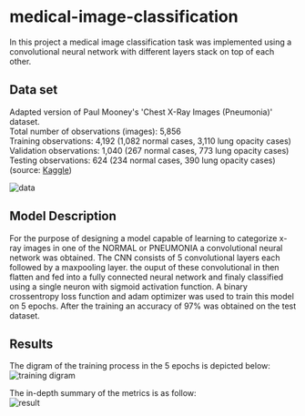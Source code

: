 # medical-image-classification
In this project a medical image classification task was implemented using a convolutional neural network with different layers stack on top of each other.

## Data set
Adapted version of Paul Mooney's 'Chest X-Ray Images (Pneumonia)' dataset. <br>
Total number of observations (images): 5,856 <br>
Training observations: 4,192 (1,082 normal cases, 3,110 lung opacity cases) <br>
Validation observations: 1,040 (267 normal cases, 773 lung opacity cases) <br>
Testing observations: 624 (234 normal cases, 390 lung opacity cases) <br>
(source: [Kaggle](https://www.kaggle.com/datasets/pcbreviglieri/pneumonia-xray-images)) <br>

![data](https://github.com/mahvash-siavashpour/medical-image-classification/blob/main/x-ray.png?raw=true)

## Model Description
For the purpose of designing a model capable of learning to categorize x-ray images in one of the NORMAL or PNEUMONIA a convolutional neural network was obtained. The CNN consists of 5 convolutional layers each followed by a maxpooling layer. the ouput of these convolutional in then flatten and fed into a fully connected neural network and finaly classified using a single neuron with sigmoid activation function. A binary crossentropy loss function and adam optimizer was used to train this model on 5 epochs. After the training an accuracy of 97% was obtained on the test dataset. <br>

## Results
The digram of the training process in the 5 epochs is depicted below:<br>
![training digram](https://github.com/mahvash-siavashpour/medical-image-classification/blob/main/history.png?raw=true)

The in-depth summary of the metrics is as follow: <br>
![result](https://github.com/mahvash-siavashpour/medical-image-classification/blob/main/result.png?raw=true)
